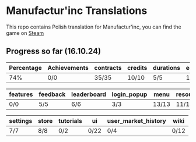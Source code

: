 # Manufactur'inc Translations

This repo contains Polish translation for Manufactur'inc, you can find the game on [Steam](https://store.steampowered.com/app/2146380/Manufactur_inc)

## Progress so far (16.10.24)

 |	Percentage | Achievements |	contracts |	credits | durations |	equipments |
 |	--- |	--- |	--- |	--- |	--- |	--- |
 |	74% |	0/0 |	35/35 |	10/10 |	5/5 |	10/10 |


 | features |	feedback |	leaderboard |	login_popup |	menu |	resources |
 |	--- |	--- |	--- |	--- |	--- |	--- |
 |		0/0 |	5/5 |	6/6 |	3/3 |	13/13 |	11/11 |


 |	settings |	store |	tutorials |	ui |	user_market_history |	wiki |
 |	--- |	--- |	--- |	--- |	--- |	--- |
 |	7/7 |	8/8 |	0/2 |	0/22 |	0/4 |	0/12 |

